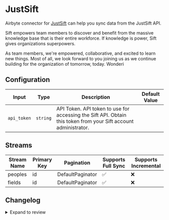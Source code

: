 # JustSift
Airbyte connector for [JustSift](https://www.justsift.com/) can help you sync data from the JustSift API.

Sift empowers team members to discover and benefit from the massive knowledge base that is their entire workforce. If knowledge is power, Sift gives organizations superpowers.

As team members, we're empowered, collaborative, and excited to learn new things. Most of all, we look forward to you joining us as we continue building for the organization of tomorrow, today.
Wonderi

## Configuration

| Input | Type | Description | Default Value |
|-------|------|-------------|---------------|
| `api_token` | `string` | API Token. API token to use for accessing the Sift API. Obtain this token from your Sift account administrator. |  |

## Streams
| Stream Name | Primary Key | Pagination | Supports Full Sync | Supports Incremental |
|-------------|-------------|------------|---------------------|----------------------|
| peoples | id | DefaultPaginator | ✅ |  ❌  |
| fields | id | DefaultPaginator | ✅ |  ❌  |

## Changelog

<details>
  <summary>Expand to review</summary>

| Version          | Date              | Pull Request | Subject        |
|------------------|-------------------|--------------|----------------|
| 0.0.1 | 2024-10-29 | | Initial release by [@parthiv11](https://github.com/parthiv11) via Connector Builder |

</details>

